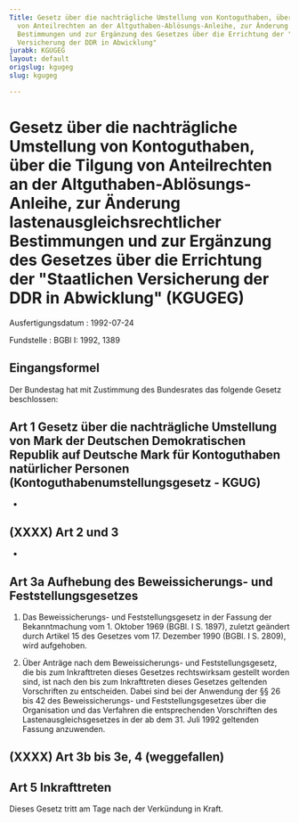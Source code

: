 ```yaml
---
Title: Gesetz über die nachträgliche Umstellung von Kontoguthaben, über die Tilgung
  von Anteilrechten an der Altguthaben-Ablösungs-Anleihe, zur Änderung lastenausgleichsrechtlicher
  Bestimmungen und zur Ergänzung des Gesetzes über die Errichtung der "Staatlichen
  Versicherung der DDR in Abwicklung"
jurabk: KGUGEG
layout: default
origslug: kgugeg
slug: kgugeg

---
```


# Gesetz über die nachträgliche Umstellung von Kontoguthaben, über die Tilgung von Anteilrechten an der Altguthaben-Ablösungs-Anleihe, zur Änderung lastenausgleichsrechtlicher Bestimmungen und zur Ergänzung des Gesetzes über die Errichtung der "Staatlichen Versicherung der DDR in Abwicklung" (KGUGEG)

Ausfertigungsdatum
:   1992-07-24

Fundstelle
:   BGBl I: 1992, 1389



## Eingangsformel

Der Bundestag hat mit Zustimmung des Bundesrates das folgende Gesetz beschlossen:


## Art 1 Gesetz über die nachträgliche Umstellung von Mark der Deutschen Demokratischen Republik auf Deutsche Mark für Kontoguthaben natürlicher Personen (Kontoguthabenumstellungsgesetz - KGUG)

-


## (XXXX) Art 2 und 3

-


## Art 3a Aufhebung des Beweissicherungs- und Feststellungsgesetzes


1.  Das Beweissicherungs- und Feststellungsgesetz in der Fassung der Bekanntmachung vom 1. Oktober 1969 (BGBl. I S. 1897), zuletzt geändert durch Artikel 15 des Gesetzes vom 17. Dezember 1990 (BGBl. I S. 2809), wird aufgehoben.


2.  Über Anträge nach dem Beweissicherungs- und Feststellungsgesetz, die bis zum Inkrafttreten dieses Gesetzes rechtswirksam gestellt worden sind, ist nach den bis zum Inkrafttreten dieses Gesetzes geltenden Vorschriften zu entscheiden. Dabei sind bei der Anwendung der §§ 26 bis 42 des Beweissicherungs- und Feststellungsgesetzes über die Organisation und das Verfahren die entsprechenden Vorschriften des Lastenausgleichsgesetzes in der ab dem 31. Juli 1992 geltenden Fassung anzuwenden.





## (XXXX) Art 3b bis 3e, 4 (weggefallen)


## Art 5 Inkrafttreten

Dieses Gesetz tritt am Tage nach der Verkündung in Kraft.

